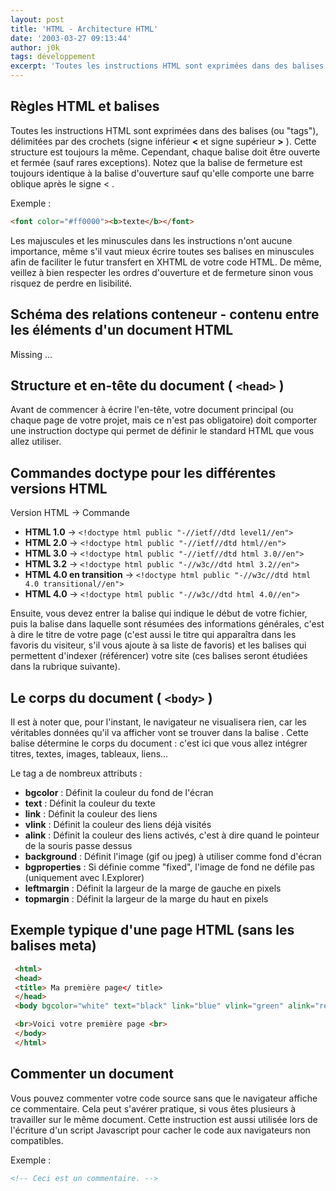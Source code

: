 ```yaml
---
layout: post
title: 'HTML - Architecture HTML'
date: '2003-03-27 09:13:44'
author: j0k
tags: développement
excerpt: 'Toutes les instructions HTML sont exprimées dans des balises (ou "tags"), délimitées par des crochets (signe inférieur **<** et signe supérieur **>** ).'
---
```


## **Règles HTML et balises**

Toutes les instructions HTML sont exprimées dans des balises (ou "tags"), délimitées par des crochets (signe inférieur **<** et signe supérieur **>** ).
Cette structure est toujours la même. Cependant, chaque balise doit être ouverte et fermée (sauf rares exceptions). Notez que la balise de fermeture est toujours identique à la balise d'ouverture sauf qu'elle comporte une barre oblique après le signe < .

  Exemple :

```html
<font color="#ff0000"><b>texte</b></font>
```

  Les majuscules et les minuscules dans les instructions n'ont aucune importance, même s'il vaut mieux écrire toutes ses balises en minuscules afin de faciliter le futur transfert en XHTML de votre code HTML. De même, veillez à bien respecter les ordres d'ouverture et de fermeture sinon vous risquez de perdre en lisibilité.

## **Schéma des relations conteneur - contenu entre les éléments d'un document HTML**

Missing ...

## **Structure et en-tête du document ( `<head>` )**

 Avant de commencer à écrire l'en-tête, votre document principal (ou chaque page de votre projet, mais ce n'est pas obligatoire) doit comporter une instruction doctype qui permet de définir le standard HTML que vous allez utiliser.

## **Commandes doctype pour les différentes versions HTML**

  Version HTML -> Commande

 - **HTML 1.0** -> `<!doctype html public "-//ietf//dtd level1//en">`
 - **HTML 2.0** -> `<!doctype html public "-//ietf//dtd html//en">`
 - **HTML 3.0** -> `<!doctype html public "-//ietf//dtd html 3.0//en">`
 - **HTML 3.2** -> `<!doctype html public "-//w3c//dtd html 3.2//en">`
 - **HTML 4.0 en transition** -> `<!doctype html public "-//w3c//dtd html 4.0 transitional//en">`
 - **HTML 4.0** -> `<!doctype html public "-//w3c//dtd html 4.0//en">`

Ensuite, vous devez entrer la balise qui indique le début de votre fichier, puis la balise <head> dans laquelle sont résumées des informations générales, c'est à dire le titre de votre page (c'est aussi le titre qui apparaîtra dans les favoris du visiteur, s'il vous ajoute à sa liste de favoris) et les balises qui permettent d'indexer (référencer) votre site (ces balises seront étudiées dans la rubrique suivante).

## **Le corps du document ( `<body>` )**

 Il est à noter que, pour l'instant, le navigateur ne visualisera rien, car les véritables données qu'il va afficher vont se trouver dans la balise . Cette balise détermine le corps du document : c'est ici que vous allez intégrer titres, textes, images, tableaux, liens...

 Le tag <body> a de nombreux attributs :

 - **bgcolor** : Définit la couleur du fond de l'écran
 - **text** : Définit la couleur du texte
 - **link** : Définit la couleur des liens
 - **vlink** : Définit la couleur des liens déjà visités
 - **alink** : Définit la couleur des liens activés, c'est à dire quand le pointeur de la souris passe dessus
 - **background** : Définit l'image (gif ou jpeg) à utiliser comme fond d'écran
 - **bgproperties** : Si définie comme "fixed", l'image de fond ne défile pas (uniquement avec I.Explorer)
 - **leftmargin** : Définit la largeur de la marge de gauche en pixels
 - **topmargin** : Définit la largeur de la marge du haut en pixels

## **Exemple typique d'une page HTML (sans les balises meta)**

```html
 <html>
 <head>
 <title> Ma première page</ title>
 </head>
 <body bgcolor="white" text="black" link="blue" vlink="green" alink="red">

 <br>Voici votre première page <br>
 </body>
 </html>
```

## **Commenter un document**

 Vous pouvez commenter votre code source sans que le navigateur affiche ce commentaire. Cela peut s'avérer pratique, si vous êtes plusieurs à travailler sur le même document. Cette instruction est aussi utilisée lors de l'écriture d'un script Javascript pour cacher le code aux navigateurs non compatibles.

  Exemple :

```html
<!-- Ceci est un commentaire. -->
```
